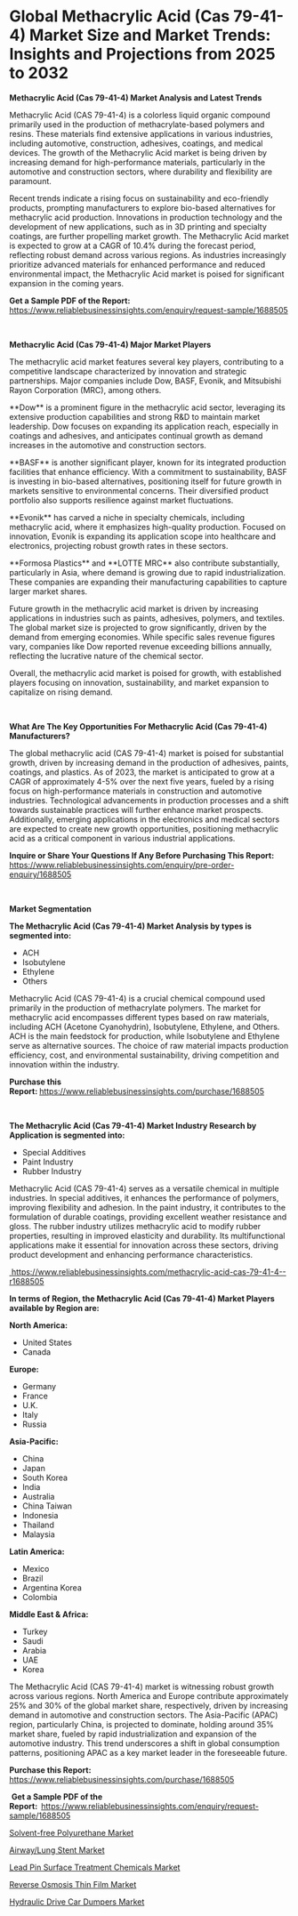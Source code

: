 <p><h1>Global Methacrylic Acid (Cas 79-41-4) Market Size and Market Trends: Insights and Projections from 2025 to 2032</h1></p><p><strong>Methacrylic Acid (Cas 79-41-4) Market Analysis and Latest Trends</strong></p>
<p><p>Methacrylic Acid (CAS 79-41-4) is a colorless liquid organic compound primarily used in the production of methacrylate-based polymers and resins. These materials find extensive applications in various industries, including automotive, construction, adhesives, coatings, and medical devices. The growth of the Methacrylic Acid market is being driven by increasing demand for high-performance materials, particularly in the automotive and construction sectors, where durability and flexibility are paramount.</p><p>Recent trends indicate a rising focus on sustainability and eco-friendly products, prompting manufacturers to explore bio-based alternatives for methacrylic acid production. Innovations in production technology and the development of new applications, such as in 3D printing and specialty coatings, are further propelling market growth. The Methacrylic Acid market is expected to grow at a CAGR of 10.4% during the forecast period, reflecting robust demand across various regions. As industries increasingly prioritize advanced materials for enhanced performance and reduced environmental impact, the Methacrylic Acid market is poised for significant expansion in the coming years.</p></p>
<p><strong>Get a Sample PDF of the Report:&nbsp;</strong> <a href="https://www.reliablebusinessinsights.com/enquiry/request-sample/1688505?utm_campaign=75&utm_medium=2&utm_source=Github&utm_content=ia&utm_term=06012025&utm_id=methacrylic-acid-cas-79-41-4">https://www.reliablebusinessinsights.com/enquiry/request-sample/1688505</a></p>
<p>&nbsp;</p>
<p><strong>Methacrylic Acid (Cas 79-41-4) Major Market Players</strong></p>
<p><p>The methacrylic acid market features several key players, contributing to a competitive landscape characterized by innovation and strategic partnerships. Major companies include Dow, BASF, Evonik, and Mitsubishi Rayon Corporation (MRC), among others.</p><p>**Dow** is a prominent figure in the methacrylic acid sector, leveraging its extensive production capabilities and strong R&D to maintain market leadership. Dow focuses on expanding its application reach, especially in coatings and adhesives, and anticipates continual growth as demand increases in the automotive and construction sectors.</p><p>**BASF** is another significant player, known for its integrated production facilities that enhance efficiency. With a commitment to sustainability, BASF is investing in bio-based alternatives, positioning itself for future growth in markets sensitive to environmental concerns. Their diversified product portfolio also supports resilience against market fluctuations.</p><p>**Evonik** has carved a niche in specialty chemicals, including methacrylic acid, where it emphasizes high-quality production. Focused on innovation, Evonik is expanding its application scope into healthcare and electronics, projecting robust growth rates in these sectors.</p><p>**Formosa Plastics** and **LOTTE MRC** also contribute substantially, particularly in Asia, where demand is growing due to rapid industrialization. These companies are expanding their manufacturing capabilities to capture larger market shares.</p><p>Future growth in the methacrylic acid market is driven by increasing applications in industries such as paints, adhesives, polymers, and textiles. The global market size is projected to grow significantly, driven by the demand from emerging economies. While specific sales revenue figures vary, companies like Dow reported revenue exceeding billions annually, reflecting the lucrative nature of the chemical sector.</p><p>Overall, the methacrylic acid market is poised for growth, with established players focusing on innovation, sustainability, and market expansion to capitalize on rising demand.</p></p>
<p>&nbsp;</p>
<p><strong>What Are The Key Opportunities For Methacrylic Acid (Cas 79-41-4) Manufacturers?</strong></p>
<p><p>The global methacrylic acid (CAS 79-41-4) market is poised for substantial growth, driven by increasing demand in the production of adhesives, paints, coatings, and plastics. As of 2023, the market is anticipated to grow at a CAGR of approximately 4-5% over the next five years, fueled by a rising focus on high-performance materials in construction and automotive industries. Technological advancements in production processes and a shift towards sustainable practices will further enhance market prospects. Additionally, emerging applications in the electronics and medical sectors are expected to create new growth opportunities, positioning methacrylic acid as a critical component in various industrial applications.</p></p>
<p><strong>Inquire or Share Your Questions If Any Before Purchasing This Report:</strong> <a href="https://www.reliablebusinessinsights.com/enquiry/pre-order-enquiry/1688505?utm_campaign=75&utm_medium=2&utm_source=Github&utm_content=ia&utm_term=06012025&utm_id=methacrylic-acid-cas-79-41-4">https://www.reliablebusinessinsights.com/enquiry/pre-order-enquiry/1688505</a></p>
<p>&nbsp;</p>
<p><strong>Market Segmentation</strong></p>
<p><strong>The Methacrylic Acid (Cas 79-41-4) Market Analysis by types is segmented into:</strong></p>
<p><ul><li>ACH</li><li>Isobutylene</li><li>Ethylene</li><li>Others</li></ul></p>
<p><p>Methacrylic Acid (CAS 79-41-4) is a crucial chemical compound used primarily in the production of methacrylate polymers. The market for methacrylic acid encompasses different types based on raw materials, including ACH (Acetone Cyanohydrin), Isobutylene, Ethylene, and Others. ACH is the main feedstock for production, while Isobutylene and Ethylene serve as alternative sources. The choice of raw material impacts production efficiency, cost, and environmental sustainability, driving competition and innovation within the industry.</p></p>
<p><strong>Purchase this Report:&nbsp;</strong><a href="https://www.reliablebusinessinsights.com/purchase/1688505?utm_campaign=75&utm_medium=2&utm_source=Github&utm_content=ia&utm_term=06012025&utm_id=methacrylic-acid-cas-79-41-4">https://www.reliablebusinessinsights.com/purchase/1688505</a></p>
<p>&nbsp;</p>
<p><strong>The Methacrylic Acid (Cas 79-41-4) Market Industry Research by Application is segmented into:</strong></p>
<p><ul><li>Special Additives</li><li>Paint Industry</li><li>Rubber Industry</li></ul></p>
<p><p>Methacrylic Acid (CAS 79-41-4) serves as a versatile chemical in multiple industries. In special additives, it enhances the performance of polymers, improving flexibility and adhesion. In the paint industry, it contributes to the formulation of durable coatings, providing excellent weather resistance and gloss. The rubber industry utilizes methacrylic acid to modify rubber properties, resulting in improved elasticity and durability. Its multifunctional applications make it essential for innovation across these sectors, driving product development and enhancing performance characteristics.</p></p>
<p><a href="https://www.reliablebusinessinsights.com/methacrylic-acid-cas-79-41-4--r1688505?utm_campaign=75&utm_medium=2&utm_source=Github&utm_content=ia&utm_term=06012025&utm_id=methacrylic-acid-cas-79-41-4">&nbsp;https://www.reliablebusinessinsights.com/methacrylic-acid-cas-79-41-4--r1688505</a></p>
<p><strong>In terms of Region, the Methacrylic Acid (Cas 79-41-4) Market Players available by Region are:</strong></p>
<p>
    <p> <strong> North America: </strong>
        <ul>
            <li>United States</li>
            <li>Canada</li>
        </ul>
        </p> 
    <p> <strong> Europe: </strong>
        <ul>
            <li>Germany</li>
            <li>France</li>
            <li>U.K.</li>
            <li>Italy</li>
            <li>Russia</li>
        </ul>
        </p> 
    <p> <strong> Asia-Pacific: </strong>
        <ul>
            <li>China</li>
            <li>Japan</li>
            <li>South Korea</li>
            <li>India</li>
            <li>Australia</li>
            <li>China Taiwan</li>
            <li>Indonesia</li>
            <li>Thailand</li>
            <li>Malaysia</li>
        </ul>
        </p> 
    <p> <strong> Latin America: </strong>
        <ul>
            <li>Mexico</li>
            <li>Brazil</li>
            <li>Argentina Korea</li>
            <li>Colombia</li>
        </ul>
        </p> 
    <p> <strong> Middle East & Africa: </strong>
        <ul>
            <li>Turkey</li>
            <li>Saudi</li>
            <li>Arabia</li>
            <li>UAE</li>
            <li>Korea</li>
        </ul>
    </p>
    </p>
<p><p>The Methacrylic Acid (CAS 79-41-4) market is witnessing robust growth across various regions. North America and Europe contribute approximately 25% and 30% of the global market share, respectively, driven by increasing demand in automotive and construction sectors. The Asia-Pacific (APAC) region, particularly China, is projected to dominate, holding around 35% market share, fueled by rapid industrialization and expansion of the automotive industry. This trend underscores a shift in global consumption patterns, positioning APAC as a key market leader in the foreseeable future.</p></p>
<p><strong>Purchase this Report: </strong><a href="https://www.reliablebusinessinsights.com/purchase/1688505?utm_campaign=75&utm_medium=2&utm_source=Github&utm_content=ia&utm_term=06012025&utm_id=methacrylic-acid-cas-79-41-4">https://www.reliablebusinessinsights.com/purchase/1688505</a></p>
<p>&nbsp;<strong>Get a Sample PDF of the Report:&nbsp;&nbsp;</strong><a href="https://www.reliablebusinessinsights.com/enquiry/request-sample/1688505?utm_campaign=75&utm_medium=2&utm_source=Github&utm_content=ia&utm_term=06012025&utm_id=methacrylic-acid-cas-79-41-4">https://www.reliablebusinessinsights.com/enquiry/request-sample/1688505</a></p>
<p><strong></strong></p>
<p><p><a href="https://github.com/shondapmbau/Market-Research-Report-List-1/blob/main/solvent-free-polyurethane-market.md?utm_campaign=75&utm_medium=2&utm_source=Github&utm_content=ia&utm_term=06012025&utm_id=methacrylic-acid-cas-79-41-4">Solvent-free Polyurethane Market</a></p><p><a href="https://www.linkedin.com/pulse/expanding-global-airwaylung-stent-market-future-growth-projections-ffsee?utm_campaign=75&utm_medium=2&utm_source=Github&utm_content=ia&utm_term=06012025&utm_id=methacrylic-acid-cas-79-41-4">Airway/Lung Stent Market</a></p><p><a href="https://github.com/skerretflossie9297/Market-Research-Report-List-1/blob/main/lead-pin-surface-treatment-chemicals-market.md?utm_campaign=75&utm_medium=2&utm_source=Github&utm_content=ia&utm_term=06012025&utm_id=methacrylic-acid-cas-79-41-4">Lead Pin Surface Treatment Chemicals Market</a></p><p><a href="https://www.linkedin.com/pulse/competitive-analysis-reverse-osmosis-thin-film-market-strengths-xsjwc?utm_campaign=75&utm_medium=2&utm_source=Github&utm_content=ia&utm_term=06012025&utm_id=methacrylic-acid-cas-79-41-4">Reverse Osmosis Thin Film Market</a></p><p><a href="https://www.linkedin.com/pulse/hydraulic-drive-car-dumpers-market-scope-provide-valuable-information-daxhc?utm_campaign=75&utm_medium=2&utm_source=Github&utm_content=ia&utm_term=06012025&utm_id=methacrylic-acid-cas-79-41-4">Hydraulic Drive Car Dumpers Market</a></p></p>
